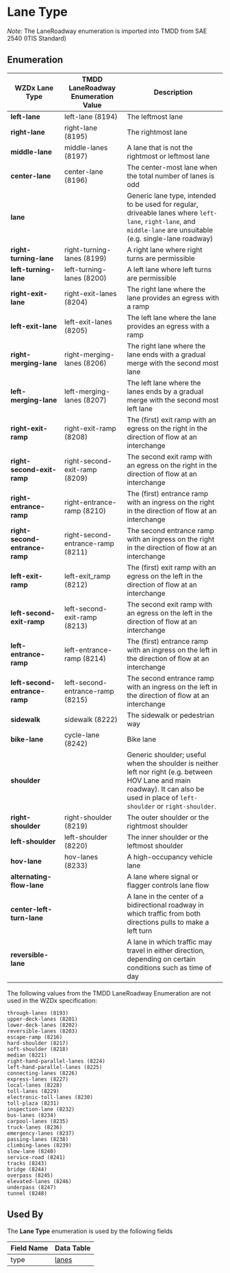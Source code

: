 # Lane Type 
*Note:* The LaneRoadway enumeration is imported into TMDD from SAE 2540 (ITIS Standard)

## Enumeration
WZDx Lane Type | TMDD LaneRoadway Enumeration Value | Description
--- | --- | ---
**left-lane** | left-lane (8194) | The leftmost lane
**right-lane** | right-lane (8195) | The rightmost lane
**middle-lane** | middle-lanes (8197) | A lane that is not the rightmost or leftmost lane 
**center-lane** | center-lane (8196) | The center-most lane when the total number of lanes is odd
**lane** | | Generic lane type, intended to be used for regular, driveable lanes where `left-lane`, `right-lane`, and `middle-lane` are unsuitable (e.g. single-lane roadway)
**right-turning-lane** | right-turning-lanes (8199) | A right lane where right turns are permissible
**left-turning-lane** | left-turning-lanes (8200) | A left lane where left turns are permissible
**right-exit-lane** | right-exit-lanes (8204) | The right lane where the lane provides an egress with a ramp
**left-exit-lane** | left-exit-lanes (8205) | The left lane where the lane provides an egress with a ramp
**right-merging-lane** | right-merging-lanes (8206) | The right lane where the lane ends with a gradual merge with the second most lane
**left-merging-lane** | left-merging-lanes (8207) | The left lane where the lanes ends by a gradual merge with the second most left lane
**right-exit-ramp** | right-exit-ramp (8208) | The (first) exit ramp with an egress on the right in the direction of flow at an interchange
**right-second-exit-ramp** | right-second-exit-ramp (8209) | The second exit ramp with an egress on the right in the direction of flow at an interchange
**right-entrance-ramp** | right-entrance-ramp (8210) | The (first) entrance ramp with an ingress on the right in the direction of flow at an interchange
**right-second-entrance-ramp** | right-second-entrance-ramp (8211) | The second entrance ramp with an ingress on the right in the direction of flow at an interchange 
**left-exit-ramp** | left-exit_ramp (8212) | The (first) exit ramp with an egress on the left in the direction of flow at an interchange
**left-second-exit-ramp** | left-second-exit-ramp (8213) | The second exit ramp with an egress on the left in the direction of flow at an interchange
**left-entrance-ramp** | left-entrance-ramp (8214) | The (first) entrance ramp with an ingress on the left in the direction of flow at an interchange
**left-second-entrance-ramp** | left-second-entrance-ramp (8215) | The second entrance ramp with an ingress on the left in the direction of flow at an interchange 
**sidewalk** | sidewalk (8222) | The sidewalk or pedestrian way
**bike-lane** | cycle-lane (8242) | Bike lane
**shoulder** | | Generic shoulder; useful when the shoulder is neither left nor right (e.g. between HOV Lane and main roadway). It can also be used in place of `left-shoulder` or `right-shoulder`. 
**right-shoulder** | right-shoulder (8219) | The outer shoulder or the rightmost shoulder
**left-shoulder** | left-shoulder (8220) | The inner shoulder or the leftmost shoulder
**hov-lane** | hov-lanes (8233) | A high-occupancy vehicle lane
**alternating-flow-lane** | | A lane where signal or flagger controls lane flow
**center-left-turn-lane** | | A lane in the center of a bidirectional roadway in which traffic from both directions pulls to make a left turn
**reversible-lane** | | A lane in which traffic may travel in either direction, depending on certain conditions such as time of day

The following values from the TMDD LaneRoadway Enumeration are not used in the WZDx specification:

```
through-lanes (8193)
upper-deck-lanes (8201)
lower-deck-lanes (8202)
reversible-lanes (8203)
escape-ramp (8216)
hard-shoulder (8217)
soft-shoulder (8218)
median (8221)
right-hand-parallel-lanes (8224)
left-hand-parallel-lanes (8225)
connecting-lanes (8226)
express-lanes (8227)
local-lanes (8228)
toll-lanes (8229)
electronic-toll-lanes (8230)
toll-plaza (8231)
inspection-lane (8232)
bus-lanes (8234)
carpool-lanes (8235)
truck-lanes (8236)
emergency-lanes (8237)
passing-lanes (8238)
climbing-lanes (8239)
slow-lane (8240)
service-road (8241)
tracks (8243)
bridge (8244)
overpass (8245)
elevated-lanes (8246)
underpass (8247)
tunnel (8248)
```

## Used By
The **Lane Type** enumeration is used by the following fields

Field Name | Data Table
--- | ---
type | [lanes](/spec-content/data-tables/lanes.md)
